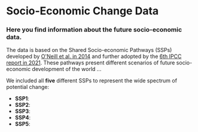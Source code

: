 # Socio-Economic Change Data
### Here you find information about the future socio-economic data. 
The data is based on the Shared Socio-economic Pathways (SSPs) developed by [O'Neill et al. in 2014](https://link.springer.com/article/10.1007/s10584-013-0905-2adopted) and further adopted by the [6th IPCC report in 2021](https://www.ipcc.ch/assessment-report/ar6/). These pathways present different scenarios of future socio-economic development of the world ...

We included all **five** different SSPs to represent the wide spectrum of potential change:
+ **SSP1**: 
+ **SSP2**: 
+ **SSP3**:
+ **SSP4**:
+ **SSP5**:
